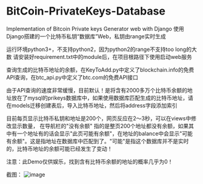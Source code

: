 # BitCoin-PrivateKeys-Database
Implementation of Bitcoin Private keys Generator web with Django
使用Django搭建的一个比特币私钥“数据库”Web，私钥由range实时生成

运行环境python3+，不支持python2，因为python2的range不支持too long的大数
请安装好requirement.txt中的module后，在项目根路径下使用<python3 manage.py runserver>启动web服务

查询生成的比特币地址的余额，在KeyToAdd.py中定义了blockchain.info的免费API查询，在btc_api.py中定义了btc.com的免费API接口 

由于API查询的速度非常缓慢，目前默认！是将含有2000多万个比特币余额的地址放在了mysql的prikeys数据库中，如果使用数据库匹配生成的比特币地址，请在models迁移创建表后，导入比特币地址，然后将address字段添加索引

目前每页显示比特币私钥和地址是200个，网页反应在2～3秒，可以在views中修改显示数量， 在导航栏的"没有余额" 指的是整页200个地址都没有余额，如果其中有一个地址有的话会显示"此页可能有余额"，在地址的balance中会显示"可能有余额"。这是指地址在数据库中匹配到了。"可能"是指这个数据库并不是实时的，比特币地址的余额可能已经发生了变动！

注意：此Demo仅供娱乐，找到含有比特币余额的地址的概率几乎为0！

截图：
![image](https://github.com/isGuowang/BitCoin-PrivateKeys-Database/tree/master/screenshot/01.png)
